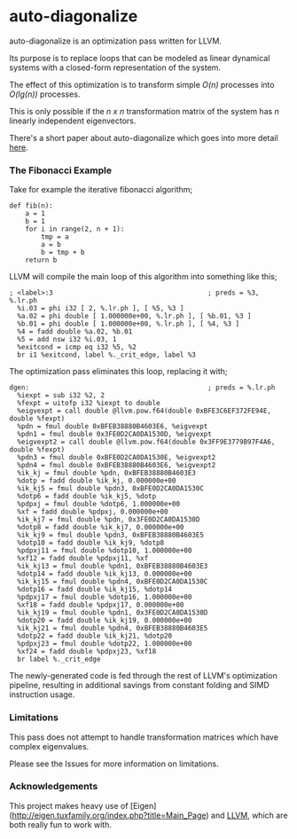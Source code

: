 auto-diagonalize
================

auto-diagonalize is an optimization pass written for LLVM.

Its purpose is to replace loops that can be modeled as linear dynamical
systems with a closed-form representation of the system.

The effect of this optimization is to transform simple _O(n)_ processes
into _O(lg(n))_ processes.

This is only possible if the _n x n_ transformation matrix of the system
has _n_ linearly independent eigenvectors.

There's a short paper about auto-diagonalize which goes into more detail
[here](https://github.com/vedantk/auto-diagonalize/blob/master/doc/loop-tx.pdf?raw=true).

### The Fibonacci Example

Take for example the iterative fibonacci algorithm;

```
def fib(n):
	a = 1
	b = 1
	for i in range(2, n + 1):
		tmp = a
		a = b
		b = tmp + b
	return b
```	

LLVM will compile the main loop of this algorithm into something like this;

```
; <label>:3                                       ; preds = %3, %.lr.ph
  %i.03 = phi i32 [ 2, %.lr.ph ], [ %5, %3 ]
  %a.02 = phi double [ 1.000000e+00, %.lr.ph ], [ %b.01, %3 ]
  %b.01 = phi double [ 1.000000e+00, %.lr.ph ], [ %4, %3 ]
  %4 = fadd double %a.02, %b.01
  %5 = add nsw i32 %i.03, 1
  %exitcond = icmp eq i32 %5, %2
  br i1 %exitcond, label %._crit_edge, label %3
```

The optimization pass eliminates this loop, replacing it with;

```
dgen:                                             ; preds = %.lr.ph
  %iexpt = sub i32 %2, 2
  %fexpt = uitofp i32 %iexpt to double
  %eigvexpt = call double @llvm.pow.f64(double 0xBFE3C6EF372FE94E, double %fexpt)
  %pdn = fmul double 0xBFEB38880B4603E6, %eigvexpt
  %pdn1 = fmul double 0x3FE0D2CA0DA1530D, %eigvexpt
  %eigvexpt2 = call double @llvm.pow.f64(double 0x3FF9E3779B97F4A6, double %fexpt)
  %pdn3 = fmul double 0xBFE0D2CA0DA1530E, %eigvexpt2
  %pdn4 = fmul double 0xBFEB38880B4603E6, %eigvexpt2
  %ik_kj = fmul double %pdn, 0xBFEB38880B4603E3
  %dotp = fadd double %ik_kj, 0.000000e+00
  %ik_kj5 = fmul double %pdn3, 0xBFE0D2CA0DA1530C
  %dotp6 = fadd double %ik_kj5, %dotp
  %pdpxj = fmul double %dotp6, 1.000000e+00
  %xf = fadd double %pdpxj, 0.000000e+00
  %ik_kj7 = fmul double %pdn, 0x3FE0D2CA0DA1530D
  %dotp8 = fadd double %ik_kj7, 0.000000e+00
  %ik_kj9 = fmul double %pdn3, 0xBFEB38880B4603E5
  %dotp10 = fadd double %ik_kj9, %dotp8
  %pdpxj11 = fmul double %dotp10, 1.000000e+00
  %xf12 = fadd double %pdpxj11, %xf
  %ik_kj13 = fmul double %pdn1, 0xBFEB38880B4603E3
  %dotp14 = fadd double %ik_kj13, 0.000000e+00
  %ik_kj15 = fmul double %pdn4, 0xBFE0D2CA0DA1530C
  %dotp16 = fadd double %ik_kj15, %dotp14
  %pdpxj17 = fmul double %dotp16, 1.000000e+00
  %xf18 = fadd double %pdpxj17, 0.000000e+00
  %ik_kj19 = fmul double %pdn1, 0x3FE0D2CA0DA1530D
  %dotp20 = fadd double %ik_kj19, 0.000000e+00
  %ik_kj21 = fmul double %pdn4, 0xBFEB38880B4603E5
  %dotp22 = fadd double %ik_kj21, %dotp20
  %pdpxj23 = fmul double %dotp22, 1.000000e+00
  %xf24 = fadd double %pdpxj23, %xf18 
  br label %._crit_edge
```

The newly-generated code is fed through the rest of LLVM's optimization
pipeline, resulting in additional savings from constant folding and SIMD
instruction usage.

### Limitations

This pass does not attempt to handle transformation matrices which have
complex eigenvalues.

Please see the Issues for more information on limitations.

### Acknowledgements

This project makes heavy use of [Eigen]
(http://eigen.tuxfamily.org/index.php?title=Main_Page) and [LLVM](
http://llvm.org), which are both really fun to work with.
